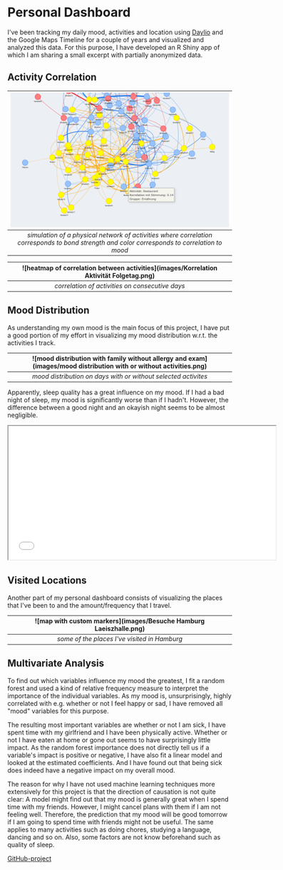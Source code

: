 # Personal Dashboard

I've been tracking my daily mood, activities and location using <a href="https://daylio.net/" target="_blank" rel="noopener noreferrer">Daylio</a> and the Google Maps Timeline for a couple of years and visualized and analyzed this data. For this purpose, I have developed an R Shiny app of which I am sharing a small excerpt with partially anonymized data.

## Activity Correlation

| ![graph network](images/Netzwerk.png) |
|:--:|
| *simulation of a physical network of activities where correlation corresponds to bond strength and color corresponds to correlation to mood* |

| ![heatmap of correlation between activities](images/Korrelation Aktivität Folgetag.png) |
|:--:|
| *correlation of activities on consecutive days* |

## Mood Distribution

As understanding my own mood is the main focus of this project, I have put a good portion of my effort in visualizing my mood distribution w.r.t. the activities I track.

| ![mood distribution with family without allergy and exam](images/mood distribution with or without activities.png) |
|:--:|
| *mood distribution on days with or without selected activites* |

Apparently, sleep quality has a great influence on my mood. If I had a bad night of sleep, my mood is significantly worse than if I hadn't. However, the difference between a good night and an okayish night seems to be almost negligible.

<iframe src = "images/mood_distribution_by_sleep_quality.html" width="600" height="300"> </iframe>

## Visited Locations

Another part of my personal dashboard consists of visualizing the places that I've been to and the amount/frequency that I travel.

| ![map with custom markers](images/Besuche Hamburg Laeiszhalle.png) |
|:--:|
| *some of the places I've visited in Hamburg* |

## Multivariate Analysis

To find out which variables influence my mood the greatest, I fit a random forest and used a kind of relative frequency measure to interpret the importance of the individual variables. As my mood is, unsurprisingly, highly correlated with e.g. whether or not I feel happy or sad, I have removed all "mood" variables for this purpose.

The resulting most important variables are whether or not I am sick, I have spent time with my girlfriend and I have been physically active. Whether or not I have eaten at home or gone out seems to have surprisingly little impact.
As the random forest importance does not directly tell us if a variable's impact is positive or negative, I have also fit a linear model and looked at the estimated coefficients. And I have found out that being sick does indeed have a negative impact on my overall mood.

The reason for why I have not used machine learning techniques more extensively for this project is that the direction of causation is not quite clear: A model might find out that my mood is generally great when I spend time with my friends. However, I might cancel plans with them if I am not feeling well. Therefore, the prediction that my mood will be good tomorrow if I am going to spend time with friends might not be useful. The same applies to many activities such as doing chores, studying a language, dancing and so on. Also, some factors are not know beforehand such as quality of sleep.

[GitHub-project](https://github.com/NiklasvonM/Daylio)
